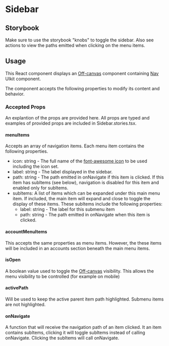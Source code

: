 # Sidebar

## Storybook

Make sure to use the storybook "knobs" to toggle the sidebar. Also see actions to view the paths emitted when clicking on the menu items.

## Usage

This React component displays an [Off-canvas](https://getuikit.com/docs/offcanvas) component containing [Nav](https://getuikit.com/docs/nav) UIkit component.

The component accepts the following properties to modify its content and behavior.

### Accepted Props
An explantion of the props are provided here. All props are typed and examples of provided props are included in Sidebar.stories.tsx.

#### menuItems

Accepts an array of navigation items. Each menu item contains the following properties.
  * icon: string - The full name of the [font-awesome icon](https://fontawesome.com/icons?from=io) to be used including the icon set.
  * label: string - The label displayed in the sidebar.
  * path: string - The path emitted in onNavigate if this item is clicked. If this item has subItems (see below), navigation is disabled for this item and enabled only for subItems.
  * subItems: A list of items which can be expanded under this main menu item. If included, the main item will expand and close to toggle the display of these items. These subItems include the following properties:
    * label: string - The label for this submenu item
    * path: string - The path emitted in onNavigate when this item is clicked. 

#### accountMenuItems

This accepts the same properties as menu items. However, the these items will be included in an accounts section beneath the main menu items.

#### isOpen

A boolean value used to toggle the [Off-canvas](https://getuikit.com/docs/offcanvas) visibility. This allows the menu visibility to be controlled (for example on mobile)

#### activePath
Will be used to keep the active parent item path highlighted. Submenu items are not highlighted.


#### onNavigate

A function that will receive the navigation path of an item clicked. It an item contains subItems, clicking it will toggle subItems instead of calling onNavigate. Clicking the subItems will call onNavigate.


